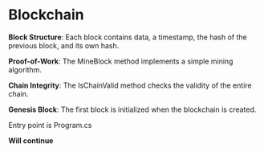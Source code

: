 # Blockchain

**Block Structure**: Each block contains data, a timestamp, the hash of the previous block, and its own hash.

**Proof-of-Work**: The MineBlock method implements a simple mining algorithm.

**Chain Integrity**: The IsChainValid method checks the validity of the entire chain.

**Genesis Block**: The first block is initialized when the blockchain is created.

Entry point is Program.cs

**Will continue**
